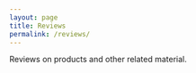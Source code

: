 ```yaml
---
layout: page
title: Reviews
permalink: /reviews/
---
```


Reviews on products and other related material.